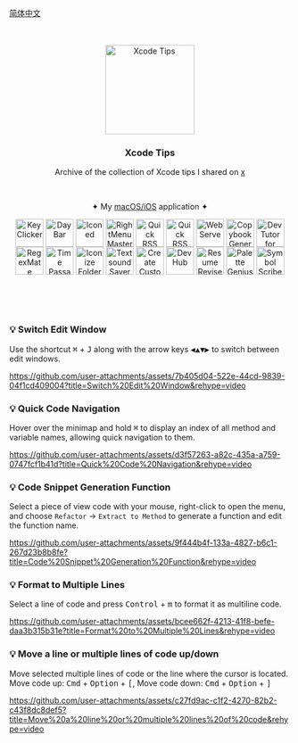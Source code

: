 [简体中文](./README.zh.md) 

<div align="center">
  <br />
  <br />
  <img src="https://github.com/user-attachments/assets/c77fcbc2-58d5-4538-bc12-cc148343a554" alt="Xcode Tips" width="160" height="160">
  <h3>Xcode Tips</h3>
  <p>Archive of the collection of Xcode tips I shared on <a href="https://x.com/jaywcjlove">x</a></p>
  <br />
  <!--rehype:style=border: 0;-->
  
  ✦ My [macOS/iOS](https://wangchujiang.com/#app) application ✦
  
  <p style="display: inline_block">
    <a target="_blank" href="https://wangchujiang.com/key-clicker/" title="KeyClicker for macOS"><img align="center" alt="KeyClicker" height="50" width="50" src="https://github.com/user-attachments/assets/5a19fcb9-cb81-4855-b4ea-31c604d9612a"></a>
    <a target="_blank" href="https://wangchujiang.com/daybar/" title="DayBar for macOS"><img align="center" alt="DayBar" height="50" width="50" src="https://github.com/user-attachments/assets/b67d4a2e-92e2-4d8c-8c6f-2a1eb3e2fa93"></a>
    <a target="_blank" href="https://wangchujiang.com/iconed/" title="Iconed for macOS"><img align="center" alt="Iconed" height="50" width="50" src="https://github.com/user-attachments/assets/8a35dc7b-4faf-4e2a-9311-f66d6844a896"></a>
    <a target="_blank" href="https://wangchujiang.com/rightmenu-master/" title="RightMenu Master for macOS"><img align="center" alt="RightMenu Master" height="50" width="50" src="https://github.com/user-attachments/assets/39a76541-71bf-4de7-a01c-c62f0557dff5"></a>
    <a target="_blank" href="https://wangchujiang.com/paste-quick/" title="Paste Quick for macOS"><img align="center" alt="Quick RSS" height="50" width="50" src="https://github.com/user-attachments/assets/bdaad5b7-9810-44ce-8f17-8410864465d2"></a>
    <a target="_blank" href="https://wangchujiang.com/quick-rss/" title="Quick RSS for macOS/iOS"><img align="center" alt="Quick RSS" height="50" width="50" src="https://github.com/user-attachments/assets/374106b5-a448-4d1d-9ccb-b04b6bc681ed"></a>
    <a target="_blank" href="https://wangchujiang.com/web-serve/" title="Web Serve for macOS"><img align="center" alt="Web Serve" height="50" width="50" src="https://github.com/user-attachments/assets/e1d9f76f-0f3d-4ba5-8a15-253ee173bb1c"></a>
    <a target="_blank" href="https://wangchujiang.com/copybook-generator/" title="Copybook Generator for macOS/iOS"><img align="center" alt="Copybook Generator" height="50" width="50" src="https://github.com/jaywcjlove/jaywcjlove/assets/1680273/b90e42ff-158b-4534-82ca-5898fd0e8d73"></a>
    <a target="_blank" href="https://wangchujiang.com/devtutor/" title="DevTutor for macOS/iOS"><img align="center" alt="DevTutor for SwiftUI" height="50" width="50" src="https://github.com/jaywcjlove/jaywcjlove/assets/1680273/f15c154d-0192-48eb-8e0e-9e245ffd974a"></a>
    <a target="_blank" href="https://wangchujiang.com/regex-mate/" title="RegexMate for macOS/iOS"><img align="center" alt="RegexMate" height="50" width="50" src="https://github.com/jaywcjlove/jaywcjlove/assets/1680273/aabe5aa9-9a96-4390-8bed-c3e4023d0dea"></a>
    <a target="_blank" href="https://wangchujiang.com/time-passage/" title="Time Passage for macOS/iOS"><img align="center" alt="Time Passage" height="50" width="50" src="https://github.com/jaywcjlove/time-passage/assets/1680273/6f30e429-e6f3-4dbe-9921-a5effe2a05e9"></a>
    <a target="_blank" href="https://wangchujiang.com/IconizeFolder/" title="IconizeFolder for macOS"><img align="center" alt="Iconize Folder" height="50" width="50" src="https://github.com/jaywcjlove/jaywcjlove/assets/1680273/fa9d8b9c-1e51-4ded-877c-fa5b21c47220"></a>
    <a target="_blank" href="https://wangchujiang.com/TextSoundSaver/" title="Textsound Saver for macOS/iOS"><img align="center" alt="Textsound Saver" height="50" width="50" src="https://github.com/jaywcjlove/jaywcjlove/assets/1680273/0595e842-980b-4574-8891-a8ba853a08be"></a>
    <a target="_blank" href="https://wangchujiang.com/create-custom-symbols/" title="Create Custom Symbols for macOS"><img align="center" alt="Create Custom Symbols" height="50" width="50" src="https://github.com/jaywcjlove/jaywcjlove/assets/1680273/8cd022ce-a3f1-4e89-b7c6-6fbd0d4db77c"></a>
    <a target="_blank" href="https://wangchujiang.com/DevHub/" title="DevHub for macOS"><img align="center" alt="DevHub" height="50" width="50" src="https://github.com/user-attachments/assets/4a44a4fd-67ce-430b-af0a-72f18feaa47d"></a>
    <a target="_blank" href="https://wangchujiang.com/ResumeRevise/" title="Resume Revise for macOS"><img align="center" alt="Resume Revise" height="50" width="50" src="https://github.com/jaywcjlove/jaywcjlove/assets/1680273/c9954a20-1905-48de-bdf8-d71837974aa2"></a>
    <a target="_blank" href="https://wangchujiang.com/palette-genius/" title="Palette Genius for macOS"><img align="center" alt="Palette Genius" height="50" width="50" src="https://github.com/jaywcjlove/jaywcjlove/assets/1680273/27340413-d355-45b2-8f6f-6ac37682d957"></a>
    <a target="_blank" href="https://wangchujiang.com/symbol-scribe/" title="Symbol Scribe for macOS"><img align="center" alt="Symbol Scribe" height="50" width="50" src="https://github.com/jaywcjlove/jaywcjlove/assets/1680273/c7249f05-fa70-4def-a1e9-571d5f171fc9"></a>
  </p>
  <br />
  <br />
  <br />
</div>

### 💡 Switch Edit Window

Use the shortcut <kbd>⌘</kbd> + <kbd>J</kbd> along with the arrow keys <kbd>◀</kbd><kbd>▲</kbd><kbd>▼</kbd><kbd>▶</kbd> to switch between edit windows.

https://github.com/user-attachments/assets/7b405d04-522e-44cd-9839-04f1cd409004?title=Switch%20Edit%20Window&rehype=video

### 💡 Quick Code Navigation

Hover over the minimap and hold <kbd>⌘</kbd> to display an index of all method and variable names, allowing quick navigation to them.

https://github.com/user-attachments/assets/d3f57263-a82c-435a-a759-0747fcf1b41d?title=Quick%20Code%20Navigation&rehype=video

### 💡 Code Snippet Generation Function

Select a piece of view code with your mouse, right-click to open the menu, and choose `Refactor` -> `Extract to Method` to generate a function and edit the function name.

https://github.com/user-attachments/assets/9f444b4f-133a-4827-b6c1-267d23b8b8fe?title=Code%20Snippet%20Generation%20Function&rehype=video

### 💡 Format to Multiple Lines

Select a line of code and press <kbd>Control</kbd> + <kbd>m</kbd> to format it as multiline code.

https://github.com/user-attachments/assets/bcee662f-4213-41f8-befe-daa3b315b31e?title=Format%20to%20Multiple%20Lines&rehype=video

### 💡 Move a line or multiple lines of code up/down

Move selected multiple lines of code or the line where the cursor is located. Move code up: <kbd>Cmd</kbd> + <kbd>Option</kbd> + <kbd>[</kbd>, Move code down: <kbd>Cmd</kbd> + <kbd>Option</kbd> + <kbd>]</kbd>

https://github.com/user-attachments/assets/c27fd9ac-c1f2-4270-82b2-c43f8dc8def5?title=Move%20a%20line%20or%20multiple%20lines%20of%20code&rehype=video
